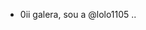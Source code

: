 - 0ii galera, sou a @lolo1105
..

<!---
lolo1105/lolo1105 is a ✨ special ✨ repository because its `README.md` (this file) appears on your GitHub profile.
You can click the Preview link to take a look at your changes.
--->

